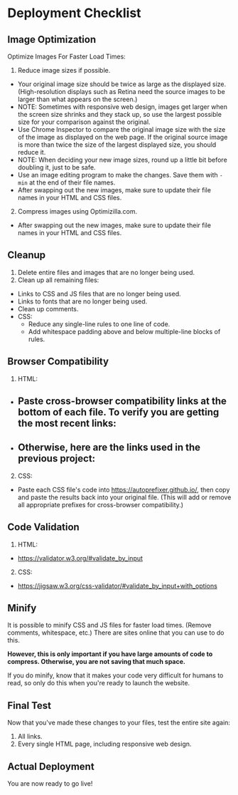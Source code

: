 # Deployment Checklist

## Image Optimization

Optimize Images For Faster Load Times:

1. Reduce image sizes if possible.
  - Your original image size should be twice as large as the displayed size. (High-resolution displays such as Retina need the source images to be larger than what appears on the screen.)
  - NOTE: Sometimes with responsive web design, images get larger when the screen size shrinks and they stack up, so use the largest possible size for your comparison against the original.
  - Use Chrome Inspector to compare the original image size with the size of the image as displayed on the web page. If the original source image is more than twice the size of the largest displayed size, you should reduce it.
  - NOTE: When deciding your new image sizes, round up a little bit before doubling it, just to be safe.
  - Use an image editing program to make the changes. Save them with `-min` at the end of their file names.
  - After swapping out the new images, make sure to update their file names in your HTML and CSS files.
2. Compress images using Optimizilla.com.
  - After swapping out the new images, make sure to update their file names in your HTML and CSS files.

## Cleanup

1. Delete entire files and images that are no longer being used.
2. Clean up all remaining files:
  - Links to CSS and JS files that are no longer being used.
  - Links to fonts that are no longer being used.
  - Clean up comments.
  - CSS:
    - Reduce any single-line rules to one line of code.
    - Add whitespace padding above and below multiple-line blocks of rules.

## Browser Compatibility

1. HTML:
  - Paste cross-browser compatibility links at the bottom of each file. To verify you are getting the most recent links:
    - 
  - Otherwise, here are the links used in the previous project:
    - 
2. CSS:
  - Paste each CSS file's code into https://autoprefixer.github.io/, then copy and paste the results back into your original file. (This will add or remove all appropriate prefixes for cross-browser compatibility.)

## Code Validation

1. HTML:
  - https://validator.w3.org/#validate_by_input
2. CSS:
  - https://jigsaw.w3.org/css-validator/#validate_by_input+with_options

## Minify

It is possible to minify CSS and JS files for faster load times. (Remove comments, whitespace, etc.) There are sites online that you can use to do this.

**However, this is only important if you have large amounts of code to compress. Otherwise, you are not saving that much space.**

If you do minify, know that it makes your code very difficult for humans to read, so only do this when you're ready to launch the website.

## Final Test

Now that you've made these changes to your files, test the entire site again:

1. All links.
2. Every single HTML page, including responsive web design.

## Actual Deployment

You are now ready to go live!